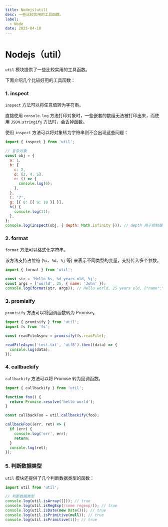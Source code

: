 ```yaml
---
title: Nodejs(util)
desc: 一些比较实用的工具函数。
label:
  - Node
date: 2025-04-10
---
```


# Nodejs（util）

`util` 模块提供了一些比较实用的工具函数。

下面介绍几个比较好用的工具函数：

### 1. inspect

`inspect` 方法可以将任意值转为字符串。

直接使用 `console.log` 方法打印对象时，一些嵌套的数组无法被打印出来，而使用 `JSON.stringify` 方法时，会丢掉函数。

使用 `inspect` 方法可以将对象转为字符串则不会出现这些问题：

```javascript
import { inspect } from 'util';

// 复杂对象
const obj = {
  a: 1,
  b: {
    c: 2,
    d: [3, 4, 5],
    e: () => {
      console.log(6);
    },
  },
  f: '7',
  g: [{ 8: [{ 9: 10 }] }],
  h() {
    console.log(11);
  },
};
console.log(inspect(obj, { depth: Math.Infinity })); // depth 用于控制展开的层级
```

### 2. format

`format` 方法可以格式化字符串。

该方法支持占位符 (`%s`、`%d`、`%j` 等) 来表示不同类型的变量，支持传入多个参数。

```javascript
import { format } from 'util';

const str = 'Hello %s, %d years old, %j';
const args = ['world', 25, { name: 'John' }];
console.log(format(str, args)); // Hello world, 25 years old, {"name":"John"}
```

### 3. promisify

`promisify` 方法可以将回调函数转为 Promise。

```javascript
import { promisify } from 'util';
import fs from 'fs';

const readFileAsync = promisify(fs.readFile);

readFileAsync('test.txt', 'utf8').then((data) => {
  console.log(data);
});
```

### 4. callbackify

`callbackify` 方法可以将 Promise 转为回调函数。

```javascript
import { callbackify } from 'util';

function foo() {
  return Promise.resolve('hello world');
}

const callbackFoo = util.callbackify(foo);

callbackFoo((err, ret) => {
  if (err) {
    console.log('err', err);
    return;
  }
  console.log(ret);
});
```

### 5. 判断数据类型

`util` 模块还提供了几个判断数据类型的函数：

```javascript
import util from 'util';

// 判断数据类型
console.log(util.isArray([])); // true
console.log(util.isRegExp(/some regexp/)); // true
console.log(util.isDate(new Date())); // true
console.log(util.isPrimitive(null)); // true
console.log(util.isPrimitive(1)); // true
```
